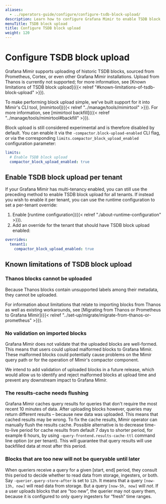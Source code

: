 ```yaml
---
aliases:
  - ../operators-guide/configure/configure-tsdb-block-upload/
description: Learn how to configure Grafana Mimir to enable TSDB block upload
menuTitle: TSDB block upload
title: Configure TSDB block upload
weight: 120
---
```


# Configure TSDB block upload

Grafana Mimir supports uploading of historic TSDB blocks, sourced from Prometheus, Cortex, or even other
Grafana Mimir installations. Upload from Thanos is currently not supported; for more information, see [Known limitations of TSDB block upload]({{< relref "#known-limitations-of-tsdb-block-upload" >}}).

To make performing block upload simple, we've built support for it into Mimir's CLI tool, [mimirtool]({{< relref "../manage/tools/mimirtool" >}}). For more information, see [mimirtool backfill]({{< relref "../manage/tools/mimirtool#backfill" >}}).

Block upload is still considered experimental and is therefore disabled by default. You can enable it via the `-compactor.block-upload-enabled`
CLI flag, or via the corresponding `limits.compactor_block_upload_enabled` configuration parameter:

```yaml
limits:
  # Enable TSDB block upload
  compactor_block_upload_enabled: true
```

## Enable TSDB block upload per tenant

If your Grafana Mimir has multi-tenancy enabled, you can still use the preceding method to enable
TSDB block upload for all tenants. If instead you wish to enable it per tenant, you can use the
runtime configuration to set a per-tenant override:

1. Enable [runtime configuration]({{< relref "./about-runtime-configuration" >}}).
1. Add an override for the tenant that should have TSDB block upload enabled:

```yaml
overrides:
  tenant1:
    compactor_block_upload_enabled: true
```

## Known limitations of TSDB block upload

### Thanos blocks cannot be uploaded

Because Thanos blocks contain unsupported labels among their metadata, they cannot be uploaded.

For information about limitations that relate to importing blocks from Thanos as well as existing workarounds, see
[Migrating from Thanos or Prometheus to Grafana Mimir]({{< relref "../set-up/migrate/migrate-from-thanos-or-prometheus" >}}).

### No validation on imported blocks

Grafana Mimir does not validate that the uploaded blocks are well-formed. This means that users could upload malformed blocks to Grafana Mimir. These malformed blocks could potentially cause problems on the Mimir query path or for the operation of Mimir's compactor component.

We intend to add validation of uploaded blocks in a future release, which would allow us to identify and reject malformed blocks at upload time and prevent any downstream impact to Grafana Mimir.

### The results-cache needs flushing

Grafana Mimir caches query results for queries that don't require the most recent 10 minutes of data.
After uploading blocks however, queries may return different results – because new data was uploaded.
This means that cached results may be wrong.
To fix the cache results, Mimir operator can manually flush the results cache.
Possible alternative is to decrease time-to-live period for cache results from default 7 days to shorter period, for example 6 hours, by using `-query-frontend.results-cache-ttl` command line option (or per tenant).
This will guarantee that query results will use backfilled data at most after this period.

### Blocks that are too new will not be queryable until later

When queriers receive a query for a given [start, end] period, they consult this period to decide whether to read
data from storage, ingesters, or both. Say `-querier.query-store-after` is set to `12h`. It means that a query
`[now-13h, now]` will read data from storage. But a query `[now-5h, now]` will _not_. If a user uploads blocks that are
“too new”, the querier may not query them, because it is configured to only query ingesters for “fresh” time ranges.
